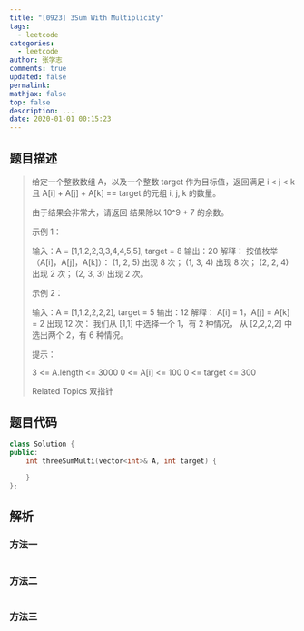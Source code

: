 ```yaml
---
title: "[0923] 3Sum With Multiplicity"
tags:
  - leetcode
categories:
  - leetcode
author: 张学志
comments: true
updated: false
permalink:
mathjax: false
top: false
description: ...
date: 2020-01-01 00:15:23
---
```


## 题目描述

> 给定一个整数数组 A，以及一个整数 target 作为目标值，返回满足 i < j < k 且 A[i] + A[j] + A[k] == target 的元组 i, j, k 的数量。 
> 
> 由于结果会非常大，请返回 结果除以 10^9 + 7 的余数。 
> 
> 
> 
> 示例 1： 
> 
> 输入：A = [1,1,2,2,3,3,4,4,5,5], target = 8
> 输出：20
> 解释：
> 按值枚举（A[i]，A[j]，A[k]）：
> (1, 2, 5) 出现 8 次；
> (1, 3, 4) 出现 8 次；
> (2, 2, 4) 出现 2 次；
> (2, 3, 3) 出现 2 次。
> 
> 
> 示例 2： 
> 
> 输入：A = [1,1,2,2,2,2], target = 5
> 输出：12
> 解释：
> A[i] = 1，A[j] = A[k] = 2 出现 12 次：
> 我们从 [1,1] 中选择一个 1，有 2 种情况，
> 从 [2,2,2,2] 中选出两个 2，有 6 种情况。
> 
> 
> 
> 
> 提示： 
> 
> 
> 3 <= A.length <= 3000 
> 0 <= A[i] <= 100 
> 0 <= target <= 300 
> 
> Related Topics 双指针

## 题目代码

```cpp
class Solution {
public:
    int threeSumMulti(vector<int>& A, int target) {
        
    }
};
```

## 解析

### 方法一

```cpp

```

### 方法二

```cpp

```

### 方法三

```cpp

```

